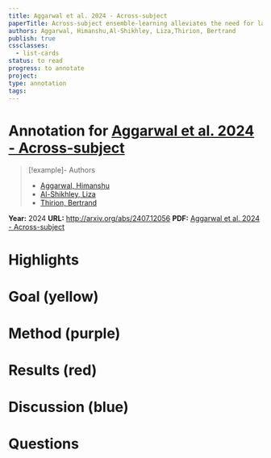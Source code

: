 ```yaml
---
title: Aggarwal et al. 2024 - Across-subject
paperTitle: Across-subject ensemble-learning alleviates the need for large samples for fMRI decoding
authors: Aggarwal, Himanshu,Al-Shikhley, Liza,Thirion, Bertrand
publish: true
cssclasses:
  - list-cards
status: to read
progress: to annotate
project:
type: annotation
tags:
---
```

# Annotation for [Aggarwal et al. 2024 - Across-subject](Papers/References/Aggarwal%20et%20al.%202024%20-%20Across-subject)

> [!example]- Authors
> - [Aggarwal, Himanshu](Aggarwal%2C%20Himanshu)
> - [Al-Shikhley, Liza](Al-Shikhley%2C%20Liza)
> - [Thirion, Bertrand](Thirion%2C%20Bertrand)

**Year:** 2024
**URL:** http://arxiv.org/abs/2407.12056
**PDF:** [Aggarwal et al. 2024 - Across-subject](Papers/PDFs/Aggarwal%20et%20al.%202024%20-%20Across-subject%20ensemble-learning%20alleviates%20the%20need%20for%20large%20samples%20for%20fMRI%20decoding.pdf)

# Highlights


# Goal (yellow)


# Method (purple)


# Results (red)


# Discussion (blue)


# Questions

